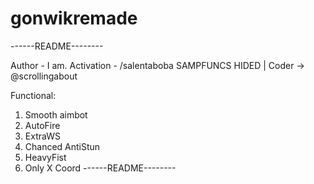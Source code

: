 # gonwikremade


------README--------

Author - I am.
Activation - /salentaboba
SAMPFUNCS HIDED | Coder -> @scrollingabout 

Functional:
1. Smooth aimbot
2. AutoFire
3. ExtraWS
4. Chanced AntiStun
5. HeavyFist
6. Only X Coord
------README--------
